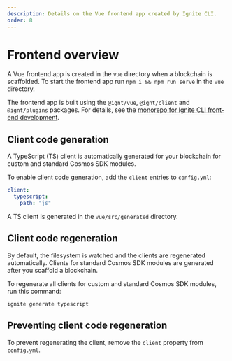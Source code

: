 ```yaml
---
description: Details on the Vue frontend app created by Ignite CLI.
order: 8
---
```


# Frontend overview

A Vue frontend app is created in the `vue` directory when a blockchain is scaffolded. To start the frontend app run `npm i && npm run serve` in the `vue` directory.

The frontend app is built using the `@ignt/vue`, `@ignt/client` and `@ignt/plugins` packages. For details, see the [monorepo for Ignite CLI front-end development](https://github.com/ignite-hq/vue).

## Client code generation

A TypeScript (TS) client is automatically generated for your blockchain for custom and standard Cosmos SDK modules.

To enable client code generation, add the `client` entries to `config.yml`:

```yaml
client:
  typescript:
    path: "js"
```

A TS client is generated in the `vue/src/generated` directory.

## Client code regeneration

By default, the filesystem is watched and the clients are regenerated automatically. Clients for standard Cosmos SDK modules are generated after you scaffold a blockchain.

To regenerate all clients for custom and standard Cosmos SDK modules, run this command:

`ignite generate typescript`

## Preventing client code regeneration	

To prevent regenerating the client, remove the `client` property from `config.yml`.	
